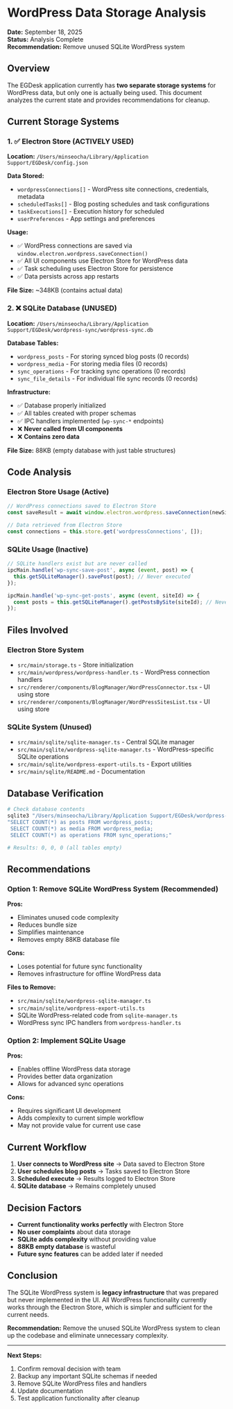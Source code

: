 # WordPress Data Storage Analysis

**Date:** September 18, 2025  
**Status:** Analysis Complete  
**Recommendation:** Remove unused SQLite WordPress system

## Overview

The EGDesk application currently has **two separate storage systems** for WordPress data, but only one is actually being used. This document analyzes the current state and provides recommendations for cleanup.

## Current Storage Systems

### 1. ✅ Electron Store (ACTIVELY USED)

**Location:** `/Users/minseocha/Library/Application Support/EGDesk/config.json`

**Data Stored:**
- `wordpressConnections[]` - WordPress site connections, credentials, metadata
- `scheduledTasks[]` - Blog posting schedules and task configurations
- `taskExecutions[]` - Execution history for scheduled
- `userPreferences` - App settings and preferences

**Usage:**
- ✅ WordPress connections are saved via `window.electron.wordpress.saveConnection()`
- ✅ All UI components use Electron Store for WordPress data
- ✅ Task scheduling uses Electron Store for persistence
- ✅ Data persists across app restarts

**File Size:** ~348KB (contains actual data)

### 2. ❌ SQLite Database (UNUSED)

**Location:** `/Users/minseocha/Library/Application Support/EGDesk/wordpress-sync/wordpress-sync.db`

**Database Tables:**
- `wordpress_posts` - For storing synced blog posts (0 records)
- `wordpress_media` - For storing media files (0 records)
- `sync_operations` - For tracking sync operations (0 records)
- `sync_file_details` - For individual file sync records (0 records)

**Infrastructure:**
- ✅ Database properly initialized
- ✅ All tables created with proper schemas
- ✅ IPC handlers implemented (`wp-sync-*` endpoints)
- ❌ **Never called from UI components**
- ❌ **Contains zero data**

**File Size:** 88KB (empty database with just table structures)

## Code Analysis

### Electron Store Usage (Active)

```typescript
// WordPress connections saved to Electron Store
const saveResult = await window.electron.wordpress.saveConnection(newSite);

// Data retrieved from Electron Store
const connections = this.store.get('wordpressConnections', []);
```

### SQLite Usage (Inactive)

```typescript
// SQLite handlers exist but are never called
ipcMain.handle('wp-sync-save-post', async (event, post) => {
  this.getSQLiteManager().savePost(post); // Never executed
});

ipcMain.handle('wp-sync-get-posts', async (event, siteId) => {
  const posts = this.getSQLiteManager().getPostsBySite(siteId); // Never called
});
```

## Files Involved

### Electron Store System
- `src/main/storage.ts` - Store initialization
- `src/main/wordpress/wordpress-handler.ts` - WordPress connection handlers
- `src/renderer/components/BlogManager/WordPressConnector.tsx` - UI using store
- `src/renderer/components/BlogManager/WordPressSitesList.tsx` - UI using store

### SQLite System (Unused)
- `src/main/sqlite/sqlite-manager.ts` - Central SQLite manager
- `src/main/sqlite/wordpress-sqlite-manager.ts` - WordPress-specific SQLite operations
- `src/main/sqlite/wordpress-export-utils.ts` - Export utilities
- `src/main/sqlite/README.md` - Documentation

## Database Verification

```bash
# Check database contents
sqlite3 "/Users/minseocha/Library/Application Support/EGDesk/wordpress-sync/wordpress-sync.db" 
"SELECT COUNT(*) as posts FROM wordpress_posts; 
 SELECT COUNT(*) as media FROM wordpress_media; 
 SELECT COUNT(*) as operations FROM sync_operations;"

# Results: 0, 0, 0 (all tables empty)
```

## Recommendations

### Option 1: Remove SQLite WordPress System (Recommended)

**Pros:**
- Eliminates unused code complexity
- Reduces bundle size
- Simplifies maintenance
- Removes empty 88KB database file

**Cons:**
- Loses potential for future sync functionality
- Removes infrastructure for offline WordPress data

**Files to Remove:**
- `src/main/sqlite/wordpress-sqlite-manager.ts`
- `src/main/sqlite/wordpress-export-utils.ts`
- SQLite WordPress-related code from `sqlite-manager.ts`
- WordPress sync IPC handlers from `wordpress-handler.ts`

### Option 2: Implement SQLite Usage

**Pros:**
- Enables offline WordPress data storage
- Provides better data organization
- Allows for advanced sync operations

**Cons:**
- Requires significant UI development
- Adds complexity to current simple workflow
- May not provide value for current use case

## Current Workflow

1. **User connects to WordPress site** → Data saved to Electron Store
2. **User schedules blog posts** → Tasks saved to Electron Store  
3. **Scheduled execute** → Results logged to Electron Store
4. **SQLite database** → Remains completely unused

## Decision Factors

- **Current functionality works perfectly** with Electron Store
- **No user complaints** about data storage
- **SQLite adds complexity** without providing value
- **88KB empty database** is wasteful
- **Future sync features** can be added later if needed

## Conclusion

The SQLite WordPress system is **legacy infrastructure** that was prepared but never implemented in the UI. All WordPress functionality currently works through the Electron Store, which is simpler and sufficient for the current needs.

**Recommendation:** Remove the unused SQLite WordPress system to clean up the codebase and eliminate unnecessary complexity.

---

**Next Steps:**
1. Confirm removal decision with team
2. Backup any important SQLite schemas if needed
3. Remove SQLite WordPress files and handlers
4. Update documentation
5. Test application functionality after cleanup
